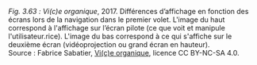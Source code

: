 *Fig. 3.63 :* *Vi(c)e organique*, 2017. Différences d’affichage en fonction des écrans lors de la navigation dans le premier volet. L'image du haut correspond à l'affichage sur l’écran pilote (ce que voit et manipule l'utilisateur.rice). L'image du bas correspond à ce qui s'affiche sur le deuxième écran (vidéoprojection ou grand écran en hauteur).  
Source : Fabrice Sabatier, [Vi(c)e organique](https://www.viceorganique.com), licence CC BY-NC-SA 4.0.